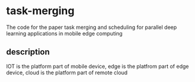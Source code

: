 # task-merging
The code for the paper task merging and scheduling for parallel deep learning applications in mobile edge computing

## description
IOT is the platform part of mobile device, edge is the platfrom part of edge device, cloud is the platform part of remote cloud

